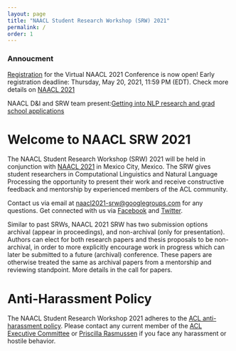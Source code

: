 ```yaml
---
layout: page
title: "NAACL Student Research Workshop (SRW) 2021"
permalink: /
order: 1
---
```


### Annoucment
[Registration](https://2021.naacl.org/registration/) for the Virtual NAACL 2021 Conference is now open!
Early registration deadline: Thursday, May 20, 2021, 11:59 PM (EDT). Check more details on [NAACL 2021](https://2021.naacl.org/)  

NAACL D&I and SRW team present:[Getting into NLP research and grad school applications](https://2021.naacl.org/blog/grad-school-panel/)

# Welcome to NAACL SRW 2021
The NAACL Student Research Workshop (SRW) 2021 will be held in conjunction with [NAACL 2021](https://2021.naacl.org/) in Mexico City, Mexico. The SRW gives student researchers in Computational Linguistics and Natural Language Processing the opportunity to present their work and receive constructive feedback and mentorship by experienced members of the ACL community. 

<!-- ### Please find the accepted archival papers [here.](https://www.aclweb.org/anthology/events/naacl-2019/#n19-3) -->

<!-- <img src="images/social_picture.jpeg" alt="Happy faces during the SRW Social in Minneapolis, Minnesota" width="60%"/> 
<br>
_**Happy faces during the SRW Social in Minneapolis, Minnesota**_ -->

Contact us via email at [naacl2021-srw@googlegroups.com](mailto:naacl2021-srw@googlegroups.com) for any questions.
Get connected with us via [Facebook](https://www.facebook.com/naaclsrw2021) and [Twitter](https://twitter.com/naacl_srw).

<!-- We will update this site when latest information are available. -->

<!-- ### List of the accepted papers are available [here](/accepted) -->


<!-- # Differences from Past SRWs -->
Similar to past SRWs, NAACL 2021 SRW has two submission options archival (appear in proceedings), and non-archival (only for presentation). Authors can elect for both research papers and thesis proposals to be non-archival, in order to more explicitly encourage work in progress which can later be submitted to a future (archival) conference. These papers are otherwise treated the same as archival papers from a mentorship and reviewing standpoint. More details in the call for papers.

# Anti-Harassment Policy
The NAACL Student Research Workshop 2021 adheres to the [ACL anti-harassment policy](https://www.aclweb.org/adminwiki/index.php?title=Anti-Harassment_Policy). Please contact any current member of the [ACL Executive Committee](https://www.aclweb.org/portal/about) or [Priscilla Rasmussen](mailto:acl@aclweb.org) if you face any harassment or hostile behavior.


<!-- # Sponsored By        -->
<!-- ![Computing Research Association’s Computing Community Consortium (CCC)](images/ccc_hz copy.jpg)
![National Science Foundation](images/NSF_4-Color_bitmap_Logo.png =250x)
 -->
<!-- <img src="images/ccc_hz copy.jpg" alt="Computing Research Association’s Computing Community Consortium (CCC)" width="300"/>
<img src="images/NSF_4-Color_bitmap_Logo.png" alt="National Science Foundation" width="200"/>
<img src="images/nrc_canada_logo.png" alt="National Research Council, Canada" width="250" style="padding: 0 0 0 40px"/>
<img src="images/google_logo.svg" alt="Google" width="250" style="padding: 0 0 0 40px"/> -->



